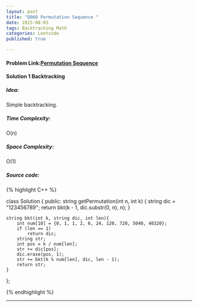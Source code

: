 ```yaml
---
layout: post
title: "Q060 Permutation Sequence "
date: 2015-08-03
tags: Backtracking Math
categories: Leetcode
published: true

---
```

#### Problem Link:[Permutation Sequence ](https://leetcode.com/problems/permutation-sequence/) 

#### Solution 1 Backtracking

##### Idea:

Simple backtracking. 

##### Time Complexity:

O(n)

##### Space Complexity:

O(1)

##### Source code:
{% highlight C++ %}

class Solution {
public:
    string getPermutation(int n, int k) {
        string dic = "123456789";
        return bkt(k - 1, dic.substr(0, n), n);
    }
    
    string bkt(int k, string dic, int len){
        int num[10] = {0, 1, 1, 2, 6, 24, 120, 720, 5040, 40320};
        if (len == 1)
            return dic;
        string str;
        int pos = k / num[len];
        str += dic[pos];
        dic.erase(pos, 1);
        str += bkt(k % num[len], dic, len - 1);
        return str;
    }
};

{% endhighlight %}

---


